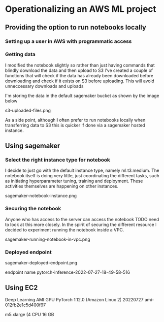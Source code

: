 # Operationalizing an AWS ML project 

## Providing the option to run notebooks locally
### Setting up a user in AWS with programmatic access
### Getting data
I modified the notebook slightly so rather than just having commands that blindly download the data and then upload to S3 I've created a couple of functions that will check if the data has already been downloaded before downloading and check if it exists on S3 before uploading. This will avoid unneccessary downloads and uploads

I'm storing the data in the default sagemaker bucket as shown by the image below

s3-uploaded-files.png

As a side point, although I often prefer to run notebooks locally when transferring data to S3 this is quicker if done via a sagemaker hosted instance.


## Using sagemaker 
### Select the right instance type for notebook
I decide to just go with the default instance type, namely ml.t3.medium. The notebook itself is doing very little, just coordinating the different tasks, such as initiating hyperparameter tuning, training and deployment. These activities themselves are happening on other instances. 

sagemaker-notebook-instance.png

### Securing the notebook
Anyone who has access to the server can access the notebook TODO need to look at this more closely. In the spirit of securing the different resource I decided to experiment running the notebook inside a VPC. 

sagemaker-running-notebook-in-vpc.png

### Deployed endpoint
sagemaker-deployed-endpoint.png

endpoint name pytorch-inference-2022-07-27-18-49-58-516

## Using EC2

Deep Learning AMI GPU PyTorch 1.12.0 (Amazon Linux 2) 20220727
ami-012fb2e1c5d400f97

m5.xlarge (4 CPU 16 GB